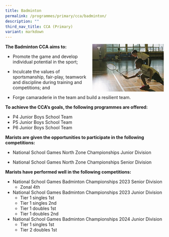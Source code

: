 ```yaml
---
title: Badminton
permalink: /programmes/primary/cca/badminton/
description: ""
third_nav_title: CCA (Primary)
variant: markdown
---
```

<img align="right" src="/images/CCA/Primary/Badminton_D1R1153.jpg" style="width:45%">


**The Badminton CCA aims to:**&nbsp;

*   Promote the game and develop individual potential in the sport;
*   Inculcate the values of sportsmanship, fair-play, teamwork and discipline during training and competitions; and  
    
*   Forge camaraderie in the team and build a resilient team.

**To achieve the CCA’s goals, the following programmes are offered:**&nbsp;
    
*   P4 Junior Boys School Team
*   P5 Junior Boys School Team
*   P6 Junior Boys School Team

  

**Marists are given the opportunities to participate in the following competitions:**&nbsp;

*   National School Games North Zone Championships Junior Division  
    
*   National School Games North Zone Championships Senior Division

  

**Marists have performed well in the following competitions:**&nbsp;

* National School Games Badminton Championships 2023 Senior Division  
	* Zonal 4th
* National School Games Badminton Championships 2023 Junior Division  
	* Tier 1 singles 1st
	* Tier 1 singles 2nd
	* Tier 1 doubles 1st
	* Tier 1 doubles 2nd
* National School Games Badminton Championships 2024 Junior Division  
	* Tier 1 singles 1st
	* Tier 2 doubles 1st
	
